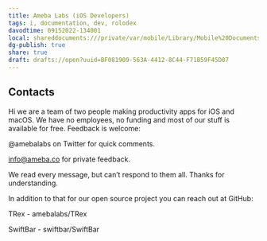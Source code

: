 ```yaml
---
title: Ameba Labs (iOS Developers)
tags: i, documentation, dev, rolodex
davodtime: 09152022-134001
local: shareddocuments:///private/var/mobile/Library/Mobile%20Documents/iCloud~md~obsidian/Documents/OBSHIDDIAN/drafts/BF081909-563A-4412-8C44-F71B59F45D07.md
dg-publish: true
share: true
draft: drafts://open?uuid=BF081909-563A-4412-8C44-F71B59F45D07
---
```


## Contacts
Hi we are a team of two people making productivity apps for iOS and macOS. We have no employees, no funding and most of our stuff is available for free. Feedback is welcome:

@amebalabs on Twitter for quick comments.

info@ameba.co for private feedback.

We read every message, but can’t respond to them all. Thanks for understanding.

In addition to that for our open source project you can reach out at GitHub:

TRex - amebalabs/TRex

SwiftBar - swiftbar/SwiftBar